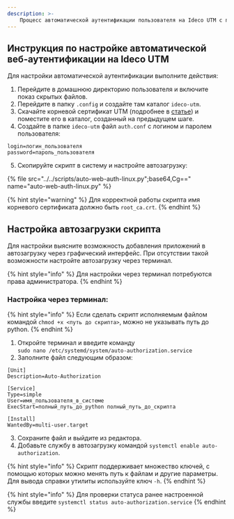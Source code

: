 ```yaml
---
description: >-
    Процесс автоматической аутентификации пользователя на Ideco UTM с помощью скрипта при входе в систему.
---
```


## Инструкция по настройке автоматической веб-аутентификации на Ideco UTM

Для настройки автоматической аутентификации выполните действия:

1. Перейдите в домашнюю директорию пользователя и включите показ скрытых файлов.
2. Перейдите в папку `.config` и создайте там каталог `ideco-utm`.
3. Скачайте корневой сертификат UTM (подробнее в [статье](../../settings/services/certificates/README.md)) и поместите его в каталог, созданный на предыдущем шаге.
4. Cоздайте в папке `ideco-utm` файл `auth.conf` с логином и паролем пользователя:

```
login=логин_пользователя
password=пароль_пользователя
```

5. Cкопируйте скрипт в систему и настройте автозагрузку:

{% file src="../../scripts/auto-web-auth-linux.py";base64,Cg==" name="auto-web-auth-linux.py" %}

{% hint style="warning" %}
Для корректной работы скрипта имя корневого сертификата должно быть `root_ca.crt`.
{% endhint %}

## Настройка автозагрузки скрипта
Для настройки выясните возможность добавления приложений в автозагрузку через графический интерфейс. При отсутствии такой возможности настройте автозагрузку через терминал.

{% hint style="info" %}
Для настройки через терминал потребуются права администратора.
{% endhint %}
### Настройка через терминал:

{% hint style="info" %}
Если сделать скрипт исполняемым файлом командой `chmod +x <путь до скрипта>`, можно не указывать путь до python.
{% endhint %}

1. Откройте терминал и введите команду \
`sudo nano /etc/systemd/system/auto-authorization.service`
2. Заполните файл следующим образом:

```
[Unit]
Description=Auto-Authorization

[Service]
Type=simple
User=имя_пользователя_в_системе
ExecStart=полный_путь_до_python полный_путь_до_скрипта

[Install]
WantedBy=multi-user.target
```

3. Сохраните файл и выйдите из редактора.
4. Добавьте службу в автозагрузку командой `systemctl enable auto-authorization`.

{% hint style="info" %}
Скрипт поддерживает множество ключей, с помощью которых можно менять путь к файлам и другие параметры. Для вывода справки утилиты используйте ключ `-h`.
{% endhint %}

{% hint style="info" %}
Для проверки статуса ранее настроенной службы введите `systemctl status auto-authorization.service`
{% endhint %}